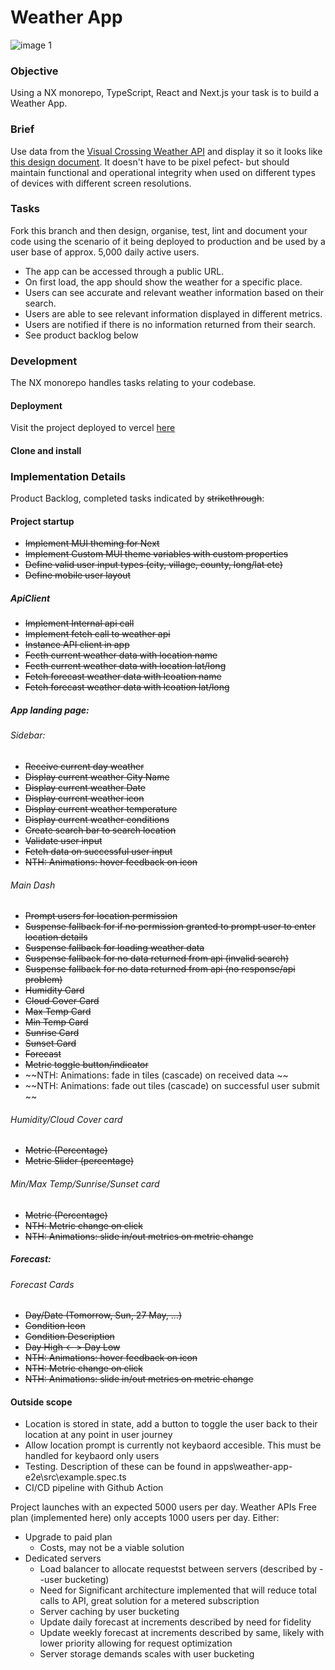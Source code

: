 # Weather App

![image 1](https://github.com/echo724/notion2md/assets/78376735/6b880ad1-3ff2-4cdd-8d06-ff708314772d)

### Objective

Using a NX monorepo, TypeScript, React and Next.js your task is to build a Weather App.

### Brief

Use data from the [Visual Crossing Weather API](https://www.visualcrossing.com/resources/documentation/weather-api/timeline-weather-api/) and display it so it looks like [this design document](https://www.figma.com/file/FNdVsOUJA53CWMW9mnraYk/Weather-App?type=design&node-id=0%3A1&t=FPsFSmGIgDaH48F6-1). It doesn't have to be pixel pefect- but should maintain functional and operational integrity when used on different types of devices with different screen resolutions.

### Tasks

Fork this branch and then design, organise, test, lint and document your code using the scenario of it being deployed to production and be used by a user base of approx. 5,000 daily active users.

- The app can be accessed through a public URL.
- On first load, the app should show the weather for a specific place.
- Users can see accurate and relevant weather information based on their search.
- Users are able to see relevant information displayed in different metrics.
- Users are notified if there is no information returned from their search.
- See product backlog below

### Development

The NX monorepo handles tasks relating to your codebase. 

#### Deployment

Visit the project deployed to vercel [here](https://weather-app-tech-test-lnhgfb2xi-vincents-projects-5c96a4d1.vercel.app/)

#### Clone and install



### Implementation Details

Product Backlog, completed tasks indicated by ~~strikethrough~~:

#### Project startup
- ~~Implement MUI theming for Next~~
- ~~Implement Custom MUI theme variables with custom properties~~
- ~~Define valid user input types (city, village, county, long/lat etc)~~
- ~~Define mobile user layout~~

##### ApiClient
- ~~Implement Internal api call~~
- ~~Implement fetch call to weather api~~
- ~~Instance API client in app~~
- ~~Fecth current weather data with location name~~
- ~~Fecth current weather data with location lat/long~~
- ~~Fetch forecast weather data with lcoation name~~
- ~~Fetch forecast weather data with lcoation lat/long~~

##### App landing page:


###### Sidebar:
- ~~Receive current day weather~~
- ~~Display current weather City Name~~
- ~~Display current weather Date~~
- ~~Display current weather icon~~
- ~~Display current weather temperature~~
- ~~Display current weather conditions~~
- ~~Create search bar to search location~~
- ~~Validate user input~~
- ~~Fetch data on successful user input~~
- ~~NTH: Animations: hover feedback on icon~~

###### Main Dash
- ~~Prompt users for location permission~~
- ~~Suspense fallback for if no permission granted to prompt user to enter location details~~
- ~~Suspense fallback for loading weather data~~
- ~~Suspense fallback for no data returned from api (invalid search)~~
- ~~Suspense fallback for no data returned from api (no response/api problem)~~
- ~~Humidity Card~~
- ~~Cloud Cover Card~~
- ~~Max Temp Card~~
- ~~Min Temp Card~~
- ~~Sunrise Card~~
- ~~Sunset Card~~
- ~~Forecast~~
- ~~Metric toggle button/indicator~~
- ~~NTH: Animations: fade in tiles (cascade) on received data ~~
- ~~NTH: Animations: fade out tiles (cascade) on successful user submit ~~

###### Humidity/Cloud Cover card
- ~~Metric (Percentage)~~
- ~~Metric Slider (percentage)~~

###### Min/Max Temp/Sunrise/Sunset card
- ~~Metric (Percentage)~~
- ~~NTH: Metric change on click~~
- ~~NTH: Animations: slide in/out metrics on metric change~~

##### Forecast:


###### Forecast Cards
- ~~Day/Date (Tomorrow, Sun, 27 May, ...)~~
- ~~Condition Icon~~
- ~~Condition Description~~
- ~~Day High <- > Day Low~~
- ~~NTH: Animations: hover feedback on icon~~
- ~~NTH: Metric change on click~~
- ~~NTH: Animations: slide in/out metrics on metric change~~


#### Outside scope

- Location is stored in state, add a button to toggle the user back to their location at any point in user journey
- Allow location prompt is currently not keybaord accesible. This must be handled for keybaord only users
- Testing. Description of these can be found in apps\weather-app-e2e\src\example.spec.ts
- CI/CD pipeline with Github Action

Project launches with an expected 5000 users per day. Weather APIs Free plan (implemented here) only accepts 1000 users per day. Either:
- Upgrade to paid plan
  - Costs, may not be a viable solution
- Dedicated servers
  - Load balancer to allocate requestst between servers (described by --user bucketing)
  - Need for Significant architecture implemented that will reduce total calls to API, great solution for a metered subscription
  - Server caching by user bucketing
  - Update daily forecast at increments described by need for fidelity
  - Update weekly forecast at increments described by same, likely with lower priority allowing for request optimization
  - Server storage demands scales with user bucketing 

